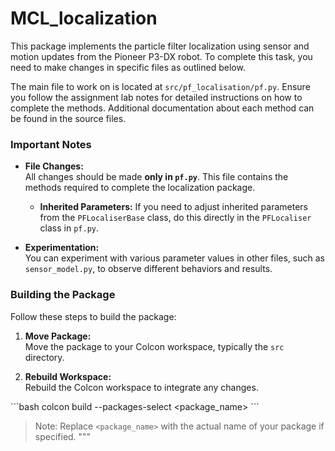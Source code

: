 # MCL_localization

This package implements the particle filter localization using sensor and motion updates from the Pioneer P3-DX robot. To complete this task, you need to make changes in specific files as outlined below.

The main file to work on is located at `src/pf_localisation/pf.py`. Ensure you follow the assignment lab notes for detailed instructions on how to complete the methods. Additional documentation about each method can be found in the source files.

### Important Notes

- **File Changes:**  
  All changes should be made **only in `pf.py`**. This file contains the methods required to complete the localization package.
  - **Inherited Parameters:** If you need to adjust inherited parameters from the `PFLocaliserBase` class, do this directly in the `PFLocaliser` class in `pf.py`.
  
- **Experimentation:**  
  You can experiment with various parameter values in other files, such as `sensor_model.py`, to observe different behaviors and results.

### Building the Package

Follow these steps to build the package:

1. **Move Package:**  
   Move the package to your Colcon workspace, typically the `src` directory.

2. **Rebuild Workspace:**  
   Rebuild the Colcon workspace to integrate any changes.

\`\`\`bash
colcon build --packages-select <package_name>
\`\`\`

> Note: Replace `<package_name>` with the actual name of your package if specified.
"""

